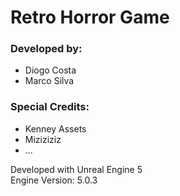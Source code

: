 # Retro Horror Game

### Developed by:
- Diogo Costa
- Marco Silva

### Special Credits:
- Kenney Assets
- Miziziziz
- ...

Developed with Unreal Engine 5  
Engine Version: 5.0.3